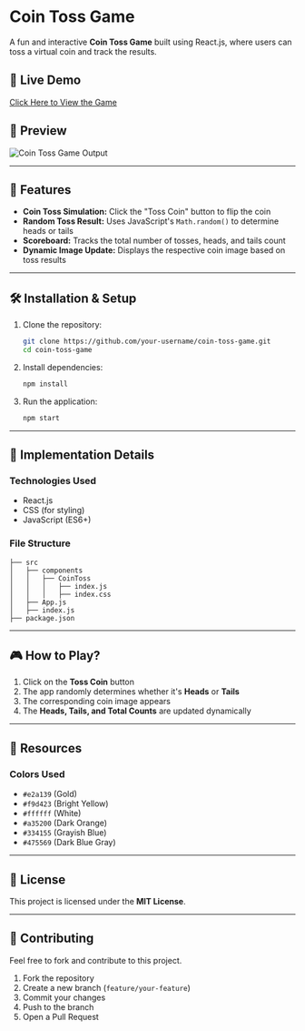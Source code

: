 # Coin Toss Game

A fun and interactive **Coin Toss Game** built using React.js, where users can toss a virtual coin and track the results.

## 🚀 Live Demo

[Click Here to View the Game]('https://darshanas17.github.io/Coin-Toss-Game-React/')

## 📸 Preview

![Coin Toss Game Output](https://assets.ccbp.in/frontend/content/react-js/coin-toss-game-output.gif)

---

## 🎯 Features

- **Coin Toss Simulation:** Click the "Toss Coin" button to flip the coin
- **Random Toss Result:** Uses JavaScript's `Math.random()` to determine heads or tails
- **Scoreboard:** Tracks the total number of tosses, heads, and tails count
- **Dynamic Image Update:** Displays the respective coin image based on toss results

---

## 🛠️ Installation & Setup

1. Clone the repository:
   ```sh
   git clone https://github.com/your-username/coin-toss-game.git
   cd coin-toss-game
   ```
2. Install dependencies:
   ```sh
   npm install
   ```
3. Run the application:
   ```sh
   npm start
   ```

---

## 📝 Implementation Details

### **Technologies Used**

- React.js
- CSS (for styling)
- JavaScript (ES6+)

### **File Structure**

```
├── src
│   ├── components
│   │   ├── CoinToss
│   │   │   ├── index.js
│   │   │   ├── index.css
│   ├── App.js
│   ├── index.js
├── package.json
```

---

## 🎮 How to Play?

1. Click on the **Toss Coin** button
2. The app randomly determines whether it's **Heads** or **Tails**
3. The corresponding coin image appears
4. The **Heads, Tails, and Total Counts** are updated dynamically

---

## 📂 Resources

### **Colors Used**

- `#e2a139` (Gold)
- `#f9d423` (Bright Yellow)
- `#ffffff` (White)
- `#a35200` (Dark Orange)
- `#334155` (Grayish Blue)
- `#475569` (Dark Blue Gray)

---

## 📜 License

This project is licensed under the **MIT License**.

---

## 🤝 Contributing

Feel free to fork and contribute to this project.

1. Fork the repository
2. Create a new branch (`feature/your-feature`)
3. Commit your changes
4. Push to the branch
5. Open a Pull Request
